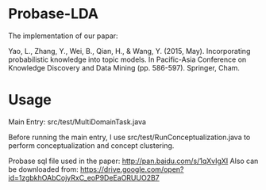 # Probase-LDA

The implementation of our papar:

Yao, L., Zhang, Y., Wei, B., Qian, H., & Wang, Y. (2015, May). Incorporating probabilistic knowledge into topic models. In Pacific-Asia Conference on Knowledge Discovery and Data Mining (pp. 586-597). Springer, Cham.

# Usage

Main Entry: src/test/MultiDomainTask.java

Before running the main entry, I use src/test/RunConceptualization.java to perform conceptualization and concept clustering.

Probase sql file used in the paper: http://pan.baidu.com/s/1qXvIgXI 
Also can be downloaded from: https://drive.google.com/open?id=1zgbkhOAbCojyRxC_eoP9DeEaORUUO2B7
